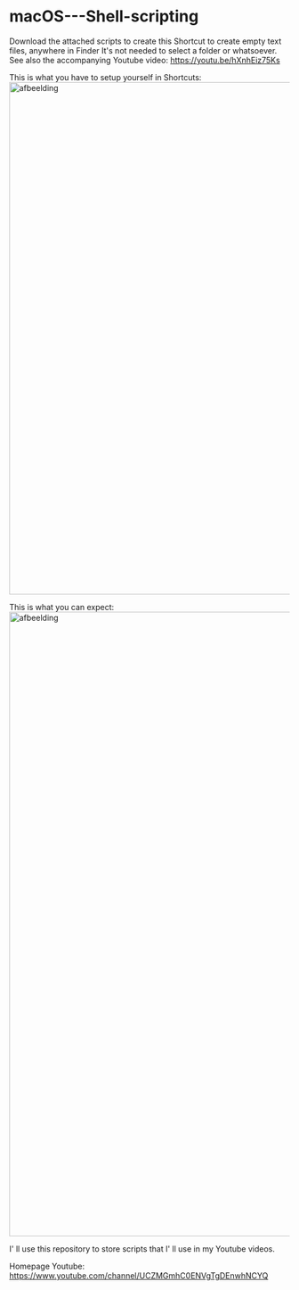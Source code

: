 # macOS---Shell-scripting

Download the attached scripts to create this Shortcut to create empty text files, anywhere in Finder
It's not needed to select a folder or whatsoever.
See also the accompanying Youtube video: https://youtu.be/hXnhEiz75Ks

This is what you have to setup yourself in Shortcuts:
<img width="919" alt="afbeelding" src="https://user-images.githubusercontent.com/77933473/194271206-11c78b36-8bda-4a9e-83e3-00d85104c565.png">

This is what you can expect:
<img width="1120" alt="afbeelding" src="https://user-images.githubusercontent.com/77933473/194272493-57dfe54e-74a3-4b12-9b69-93c1bbfdb988.png">

I' ll use this repository to store scripts that I' ll use in my Youtube videos.

Homepage Youtube:
https://www.youtube.com/channel/UCZMGmhC0ENVgTgDEnwhNCYQ
